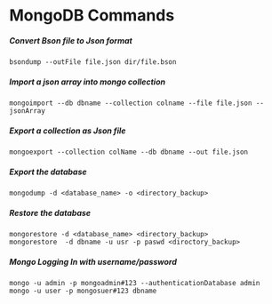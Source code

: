 
# MongoDB Commands

##### Convert Bson file to Json format
```
bsondump --outFile file.json dir/file.bson
```
##### Import a json array into mongo collection
```
mongoimport --db dbname --collection colname --file file.json --jsonArray
```
##### Export a collection as Json file
```
mongoexport --collection colName --db dbname --out file.json
```
##### Export the database
```
mongodump -d <database_name> -o <directory_backup>
```
##### Restore the database
```
mongorestore -d <database_name> <directory_backup>
mongorestore  -d dbname -u usr -p paswd <diroctory_backup>
```
##### Mongo Logging In with username/password
```
mongo -u admin -p mongoadmin#123 --authenticationDatabase admin
mongo -u user -p mongosuer#123 dbname
```
